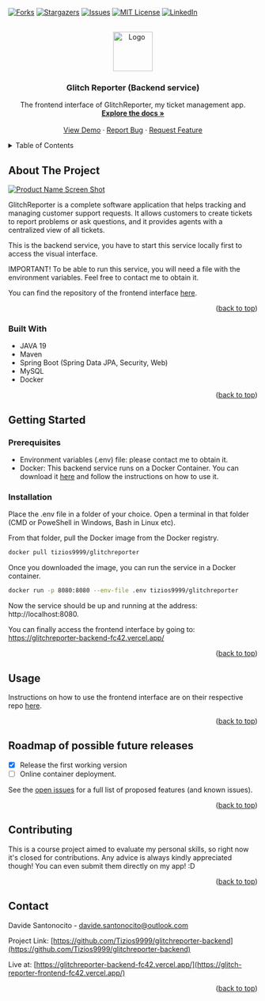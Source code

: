 <!-- Improved compatibility of back to top link: See: https://github.com/othneildrew/Best-README-Template/pull/73 -->

<a name="readme-top"></a>

<!-- PROJECT SHIELDS -->
<!--
*** I'm using markdown "reference style" links for readability.
*** Reference links are enclosed in brackets [ ] instead of parentheses ( ).
*** See the bottom of this document for the declaration of the reference variables
*** for contributors-url, forks-url, etc. This is an optional, concise syntax you may use.
*** https://www.markdownguide.org/basic-syntax/#reference-style-links
-->

[![Forks][forks-shield]][forks-url]
[![Stargazers][stars-shield]][stars-url]
[![Issues][issues-shield]][issues-url]
[![MIT License][license-shield]][license-url]
[![LinkedIn][linkedin-shield]][linkedin-url]

<!-- PROJECT LOGO -->
<br />
<div align="center">
  <a href="https://github.com/Tizios9999/glitchreporter-backend">
    <img src="https://www.kindpng.com/picc/m/160-1608792_circle-document-icon-png-transparent-png.png" alt="Logo" width="80" height="80">
  </a>

<h3 align="center">Glitch Reporter (Backend service)</h3>

  <p align="center">
    The frontend interface of GlitchReporter, my ticket management app.
    <br />
    <a href="https://github.com/Tizios9999/meditation-app"><strong>Explore the docs »</strong></a>
    <br />
    <br />
    <a href="https://glitchreporter-backend-fc42.vercel.app/">View Demo</a>
    ·
    <a href="https://github.com/Tizios9999/glitchreporter-backend/issues">Report Bug</a>
    ·
    <a href="https://github.com/Tizios9999/glitchreporter-backend/issues">Request Feature</a>
  </p>
</div>

<!-- TABLE OF CONTENTS -->
<details>
  <summary>Table of Contents</summary>
  <ol>
    <li>
      <a href="#about-the-project">About The Project</a>
      <ul>
        <li><a href="#built-with">Built With</a></li>
      </ul>
    </li>
    <li>
      <a href="#getting-started">Getting Started</a>
      <ul>
        <li><a href="#installation">Installation</a></li>
      </ul>
    </li>
    <li><a href="#usage">Usage</a></li>
    <li><a href="#roadmap">Roadmap</a></li>
    <li><a href="#contributing">Contributing</a></li>
    <li><a href="#contact">Contact</a></li>
  </ol>
</details>

<!-- ABOUT THE PROJECT -->

## About The Project

[![Product Name Screen Shot][product-screenshot]](https://glitch-reporter-frontend-fc42.vercel.app/)

GlitchReporter is a complete software application that helps tracking and managing customer support requests. It allows customers to create tickets to report problems or ask questions, and it provides agents with a centralized view of all tickets.

This is the backend service, you have to start this service locally first to access the visual interface.

IMPORTANT!
To be able to run this service, you will need a file with the environment variables. Feel free to contact me to obtain it.

You can find the repository of the frontend interface <a href="https://github.com/Tizios9999/glitch-reporter-frontend/">here</a>.

<p align="right">(<a href="#readme-top">back to top</a>)</p>

### Built With

- JAVA 19
- Maven
- Spring Boot (Spring Data JPA, Security, Web)
- MySQL
- Docker

<p align="right">(<a href="#readme-top">back to top</a>)</p>

<!-- GETTING STARTED -->

## Getting Started

### Prerequisites

- Environment variables (.env) file: please contact me to obtain it.
- Docker: This backend service runs on a Docker Container. You can download it <a href="https://docs.docker.com/get-docker/">here</a> and follow the instructions on how to use it.

### Installation

Place the .env file in a folder of your choice. Open a terminal in that folder (CMD or PoweShell in Windows, Bash in Linux etc).

From that folder, pull the Docker image from the Docker registry.

```sh
docker pull tizios9999/glitchreporter
```

Once you downloaded the image, you can run the service in a Docker container.

```sh
docker run -p 8080:8080 --env-file .env tizios9999/glitchreporter
```

Now the service should be up and running at the address: http://localhost:8080.

You can finally access the frontend interface by going to: <a href="https://docs.docker.com/get-docker/">https://glitchreporter-backend-fc42.vercel.app/</a>

<p align="right">(<a href="#readme-top">back to top</a>)</p>

<!-- USAGE EXAMPLES -->

## Usage

Instructions on how to use the frontend interface are on their respective repo <a href="https://github.com/Tizios9999/glitch-reporter-frontend/">here</a>.

<p align="right">(<a href="#readme-top">back to top</a>)</p>

<!-- ROADMAP -->

## Roadmap of possible future releases

- [x] Release the first working version
- [ ] Online container deployment.

See the [open issues](https://github.com/Tizios9999/glitchreporter-backend/issues) for a full list of proposed features (and known issues).

<p align="right">(<a href="#readme-top">back to top</a>)</p>

<!-- CONTRIBUTING -->

## Contributing

This is a course project aimed to evaluate my personal skills, so right now it's closed for contributions. Any advice is always kindly appreciated though! You can even submit them directly on my app! :D

<p align="right">(<a href="#readme-top">back to top</a>)</p>

<!-- CONTACT -->

## Contact

Davide Santonocito - davide.santonocito@outlook.com

Project Link: [https://github.com/Tizios9999/glitchreporter-backend](https://github.com/Tizios9999/glitchreporter-backend)

Live at: [https://glitchreporter-backend-fc42.vercel.app/](https://glitch-reporter-frontend-fc42.vercel.app/)

<p align="right">(<a href="#readme-top">back to top</a>)</p>

<!-- MARKDOWN LINKS & IMAGES -->
<!-- https://www.markdownguide.org/basic-syntax/#reference-style-links -->

[contributors-url]: https://github.com/Tizios9999/glitchreporter-backend/graphs/contributors
[forks-shield]: https://img.shields.io/github/forks/Tizios9999/meditation-app.svg?style=for-the-badge
[forks-url]: https://github.com/Tizios9999/glitchreporter-backend/network/members
[stars-shield]: https://img.shields.io/github/stars/Tizios9999/meditation-app.svg?style=for-the-badge
[stars-url]: https://github.com/Tizios9999/glitchreporter-backend/stargazers
[issues-shield]: https://img.shields.io/github/issues/Tizios9999/meditation-app.svg?style=for-the-badge
[issues-url]: https://github.com/Tizios9999/glitchreporter-backend/issues
[license-shield]: https://img.shields.io/github/license/Tizios9999/meditation-app.svg?style=for-the-badge
[license-url]: https://github.com/Tizios9999/glitchreporter-backend/blob/master/LICENSE.txt
[linkedin-shield]: https://img.shields.io/badge/-LinkedIn-black.svg?style=for-the-badge&logo=linkedin&colorB=555
[linkedin-url]: https://linkedin.com/in/davide-santonocito-36ab84170
[product-screenshot]: public/glitchreporterlogo.png
